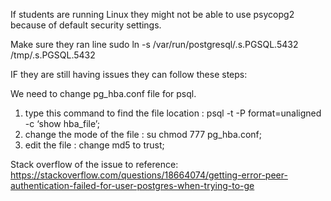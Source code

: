 If students are running Linux they might not be able to use psycopg2 because of default security settings.

Make sure they ran line
sudo ln -s /var/run/postgresql/.s.PGSQL.5432 /tmp/.s.PGSQL.5432

IF they are still having issues they can follow these steps:

We need to change pg_hba.conf file for psql.

1) type this command to find the file location : psql -t -P format=unaligned -c ‘show hba_file’;
2) change the mode of the file : su chmod 777 pg_hba.conf;
3) edit the file : change md5 to trust;


Stack overflow of the issue to reference:
https://stackoverflow.com/questions/18664074/getting-error-peer-authentication-failed-for-user-postgres-when-trying-to-ge
